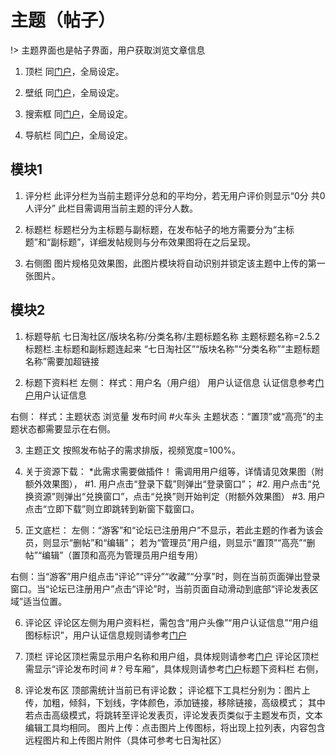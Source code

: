 # 主题（帖子）
!> 主题界面也是帖子界面，用户获取浏览文章信息

1. 顶栏
同[门户](/gateway)，全局设定。

2. 壁纸
同[门户](/gateway)，全局设定。

2. 搜索框
同[门户](/gateway)，全局设定。

2. 导航栏
同[门户](/gateway)，全局设定。

## 模块1

1. 评分栏
此评分栏为当前主题评分总和的平均分，若无用户评价则显示“0分 共0人评分”
此栏目需调用当前主题的评分人数。

2. 标题栏
标题栏分为主标题与副标题，在发布帖子的地方需要分为“主标题”和“副标题”，详细发帖规则与分布效果图将在之后呈现。

3. 右侧图
图片规格见效果图，此图片模块将自动识别并锁定该主题中上传的第一张图片。

## 模块2

1. 标题导航
七日淘社区/版块名称/分类名称/主题标题名称
主题标题名称=2.5.2标题栏.主标题和副标题连起来
“七日淘社区”“版块名称”“分类名称”“主题标题名称”需要加超链接

2. 标题下资料栏
左侧：
样式：用户名（用户组） 用户认证信息
认证信息参考[门户](/gateway)用户认证信息

右侧：
样式：主题状态 浏览量 发布时间 #火车头
主题状态：“置顶”或“高亮”的主题状态都需要显示在右侧。

3. 主题正文
按照发布帖子的需求排版，视频宽度=100%。

4. 关于资源下载：
*此需求需要做插件！
需调用用户组等，详情请见效果图（附额外效果图），
#1. 用户点击“登录下载”则弹出“登录窗口”；
#2. 用户点击“兑换资源”则弹出“兑换窗口”，点击“兑换”则开始判定（附额外效果图）
#3. 用户点击“立即下载”则立即跳转到新窗下载窗口。

5. 正文底栏：
左侧：“游客”和“论坛已注册用户”不显示，若此主题的作者为该会员，则显示“删帖”和“编辑”；
若为“管理员”用户组，则显示“置顶”“高亮”“删帖”“编辑”（置顶和高亮为管理员用户组专用）

右侧：当“游客”用户组点击“评论”“评分”“收藏”“分享”时，则在当前页面弹出登录窗口。当“论坛已注册用户”点击“评论”时，当前页面自动滑动到底部“评论发表区域”适当位置。


6. 评论区
评论区左侧为用户资料栏，需包含“用户头像”“用户认证信息”“用户组图标标识”，用户认证信息规则请参考[门户](/gateway)

7. 顶栏
评论区顶栏需显示用户名称和用户组，具体规则请参考[门户](/gateway)
评论区顶栏需显示“评论发布时间 #？号车厢”，具体规则请参考[门户](/gateway)标题下资料栏 右侧，

8. 评论发布区
顶部需统计当前已有评论数；
评论框下工具栏分别为：图片上传，加粗，倾斜，下划线，字体颜色，添加链接，移除链接，高级模式；
其中若点击高级模式，将跳转至评论发表页，评论发表页类似于主题发布页，文本编辑工具均相同。
图片上传：点击图片上传图标，将出现上拉列表，内容包含远程图片和上传图片附件（具体可参考七日淘社区）
